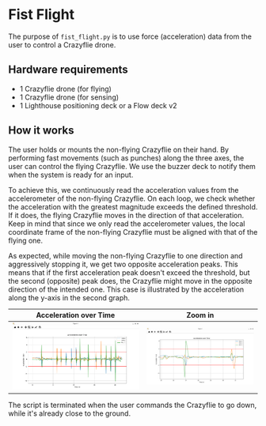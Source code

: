# Fist Flight

The purpose of `fist_flight.py` is to use force (acceleration) data from the user to control a Crazyflie drone.

## Hardware requirements
- 1 Crazyflie drone (for flying)
- 1 Crazyflie drone (for sensing)
- 1 Lighthouse positioning deck or a Flow deck v2


## How it works
The user holds or mounts the non-flying Crazyflie on their hand.
By performing fast movements (such as punches) along the three axes, the user can control the flying Crazyflie.
We use the buzzer deck to notify them when the system is ready for an input.

To achieve this, we continuously read the acceleration values from the accelerometer of the non-flying Crazyflie.
On each loop, we check whether the acceleration with the greatest magnitude exceeds the defined threshold.
If it does, the flying Crazyflie moves in the direction of that acceleration.
Keep in mind that since we only read the accelerometer values, the local coordinate frame of the non-flying Crazyflie must be aligned with that of the flying one.

As expected, while moving the non-flying Crazyflie to one direction and aggressively stopping it, we get two opposite acceleration peaks.
This means that if the first acceleration peak doesn't exceed the threshold, but the second (opposite) peak does, the Crazyflie might move in the opposite direction of the intended one.
This case is illustrated by the acceleration along the y-axis in the second graph.

Acceleration over Time           |  Zoom in
:-------------------------:|:-------------------------:
![](resources/AccelerationOverTime.png)  |  ![](resources/AccelerationZoom.png)

The script is terminated when the user commands the Crazyflie to go down, while it's already close to the ground.


